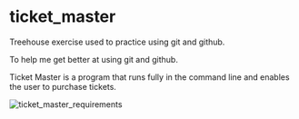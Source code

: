# ticket_master
Treehouse exercise used to practice using git and github.

To help me get better at using git and github.

Ticket Master is a program that runs fully in the command line and enables the user to purchase tickets.

![ticket_master_requirements](https://user-images.githubusercontent.com/44635477/133523955-2884195d-0f58-4817-9d28-262c4fa2e3ad.png)
